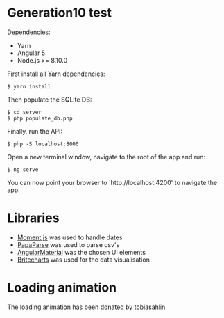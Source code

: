 # Generation10 test

Dependencies:

- Yarn
- Angular 5
- Node.js >= 8.10.0

First install all Yarn dependencies:

    $ yarn install

Then populate the SQLite DB:

    $ cd server
    $ php populate_db.php

Finally, run the API:

    $ php -S localhost:8000

Open a new terminal window, navigate to the root of the app and run:

    $ ng serve

You can now point your browser to 'http://localhost:4200' to navigate the app.

# Libraries

- [Moment.js](http://momentjs.com) was used to handle dates
- [PapaParse](http://papaparse.com) was used to parse csv's
- [AngularMaterial](http://material.angular.io) was the chosen UI elements
- [Britecharts](http://eventbrite.github.io/britecharts) was used for the data visualisation

# Loading animation

The loading animation has been donated by [tobiasahlin](http://tobiasahlin.com/spinkit)
